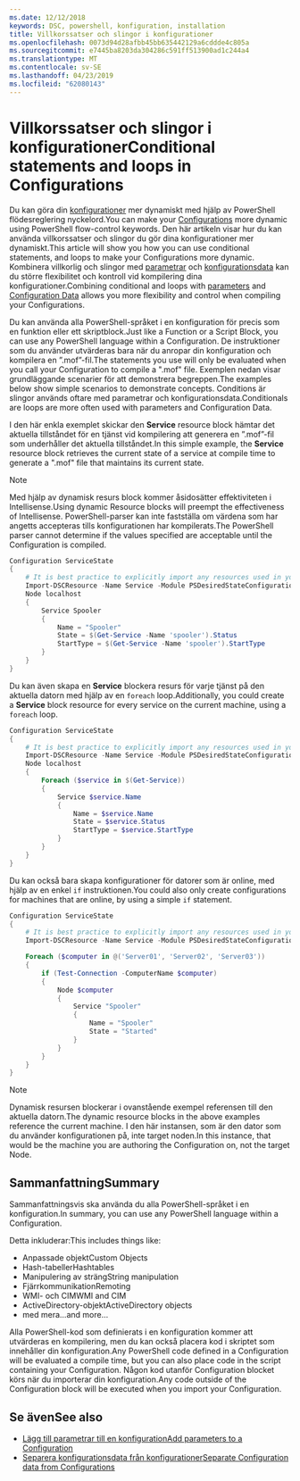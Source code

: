 ```yaml
---
ms.date: 12/12/2018
keywords: DSC, powershell, konfiguration, installation
title: Villkorssatser och slingor i konfigurationer
ms.openlocfilehash: 0073d94d28afbb45bb635442129a6cddde4c805a
ms.sourcegitcommit: e7445ba8203da304286c591ff513900ad1c244a4
ms.translationtype: MT
ms.contentlocale: sv-SE
ms.lasthandoff: 04/23/2019
ms.locfileid: "62080143"
---
```

# <a name="conditional-statements-and-loops-in-configurations"></a><span data-ttu-id="b5c00-103">Villkorssatser och slingor i konfigurationer</span><span class="sxs-lookup"><span data-stu-id="b5c00-103">Conditional statements and loops in Configurations</span></span>

<span data-ttu-id="b5c00-104">Du kan göra din [konfigurationer](configurations.md) mer dynamiskt med hjälp av PowerShell flödesreglering nyckelord.</span><span class="sxs-lookup"><span data-stu-id="b5c00-104">You can make your [Configurations](configurations.md) more dynamic using PowerShell flow-control keywords.</span></span> <span data-ttu-id="b5c00-105">Den här artikeln visar hur du kan använda villkorssatser och slingor du gör dina konfigurationer mer dynamiskt.</span><span class="sxs-lookup"><span data-stu-id="b5c00-105">This article will show you how you can use conditional statements, and loops to make your Configurations more dynamic.</span></span> <span data-ttu-id="b5c00-106">Kombinera villkorlig och slingor med [parametrar](add-parameters-to-a-configuration.md) och [konfigurationsdata](configData.md) kan du större flexibilitet och kontroll vid kompilering dina konfigurationer.</span><span class="sxs-lookup"><span data-stu-id="b5c00-106">Combining conditional and loops with [parameters](add-parameters-to-a-configuration.md) and [Configuration Data](configData.md) allows you more flexibility and control when compiling your Configurations.</span></span>

<span data-ttu-id="b5c00-107">Du kan använda alla PowerShell-språket i en konfiguration för precis som en funktion eller ett skriptblock.</span><span class="sxs-lookup"><span data-stu-id="b5c00-107">Just like a Function or a Script Block, you can use any PowerShell language within a Configuration.</span></span> <span data-ttu-id="b5c00-108">De instruktioner som du använder utvärderas bara när du anropar din konfiguration och kompilera en ”.mof”-fil.</span><span class="sxs-lookup"><span data-stu-id="b5c00-108">The statements you use will only be evaluated when you call your Configuration to compile a ".mof" file.</span></span> <span data-ttu-id="b5c00-109">Exemplen nedan visar grundläggande scenarier för att demonstrera begreppen.</span><span class="sxs-lookup"><span data-stu-id="b5c00-109">The examples below show simple scenarios to demonstrate concepts.</span></span> <span data-ttu-id="b5c00-110">Conditions är slingor används oftare med parametrar och konfigurationsdata.</span><span class="sxs-lookup"><span data-stu-id="b5c00-110">Conditionals are loops are more often used with parameters and Configuration Data.</span></span>

<span data-ttu-id="b5c00-111">I den här enkla exemplet skickar den **Service** resource block hämtar det aktuella tillståndet för en tjänst vid kompilering att generera en ”.mof”-fil som underhåller det aktuella tillståndet.</span><span class="sxs-lookup"><span data-stu-id="b5c00-111">In this simple example, the **Service** resource block retrieves the current state of a service at compile time to generate a ".mof" file that maintains its current state.</span></span>

> [!NOTE]
> <span data-ttu-id="b5c00-112">Med hjälp av dynamisk resurs block kommer åsidosätter effektiviteten i Intellisense.</span><span class="sxs-lookup"><span data-stu-id="b5c00-112">Using dynamic Resource blocks will preempt the effectiveness of Intellisense.</span></span> <span data-ttu-id="b5c00-113">PowerShell-parser kan inte fastställa om värdena som har angetts accepteras tills konfigurationen har kompilerats.</span><span class="sxs-lookup"><span data-stu-id="b5c00-113">The PowerShell parser cannot determine if the values specified are acceptable until the Configuration is compiled.</span></span>

```powershell
Configuration ServiceState
{
    # It is best practice to explicitly import any resources used in your Configurations.
    Import-DSCResource -Name Service -Module PSDesiredStateConfiguration
    Node localhost
    {
        Service Spooler
        {
            Name = "Spooler"
            State = $(Get-Service -Name 'spooler').Status
            StartType = $(Get-Service -Name 'spooler').StartType
        }
    }
}
```

<span data-ttu-id="b5c00-114">Du kan även skapa en **Service** blockera resurs för varje tjänst på den aktuella datorn med hjälp av en `foreach` loop.</span><span class="sxs-lookup"><span data-stu-id="b5c00-114">Additionally, you could create a **Service** block resource for every service on the current machine, using a `foreach` loop.</span></span>

```powershell
Configuration ServiceState
{
    # It is best practice to explicitly import any resources used in your Configurations.
    Import-DSCResource -Name Service -Module PSDesiredStateConfiguration
    Node localhost
    {
        Foreach ($service in $(Get-Service))
        {
            Service $service.Name
            {
                Name = $service.Name
                State = $service.Status
                StartType = $service.StartType
            }
        }
    }
}
```

<span data-ttu-id="b5c00-115">Du kan också bara skapa konfigurationer för datorer som är online, med hjälp av en enkel `if` instruktionen.</span><span class="sxs-lookup"><span data-stu-id="b5c00-115">You could also only create configurations for machines that are online, by using a simple `if` statement.</span></span>

```powershell
Configuration ServiceState
{
    # It is best practice to explicitly import any resources used in your Configurations.
    Import-DSCResource -Name Service -Module PSDesiredStateConfiguration

    Foreach ($computer in @('Server01', 'Server02', 'Server03'))
    {
        if (Test-Connection -ComputerName $computer)
        {
            Node $computer
            {
                Service "Spooler"
                {
                    Name = "Spooler"
                    State = "Started"
                }
            }
        }
    }
}
```

> [!NOTE]
> <span data-ttu-id="b5c00-116">Dynamisk resursen blockerar i ovanstående exempel referensen till den aktuella datorn.</span><span class="sxs-lookup"><span data-stu-id="b5c00-116">The dynamic resource blocks in the above examples reference the current machine.</span></span> <span data-ttu-id="b5c00-117">I den här instansen, som är den dator som du använder konfigurationen på, inte target noden.</span><span class="sxs-lookup"><span data-stu-id="b5c00-117">In this instance, that would be the machine you are authoring the Configuration on, not the target Node.</span></span>

<!---
Mention Get-DSCConfigurationFromSystem
-->

## <a name="summary"></a><span data-ttu-id="b5c00-118">Sammanfattning</span><span class="sxs-lookup"><span data-stu-id="b5c00-118">Summary</span></span>

<span data-ttu-id="b5c00-119">Sammanfattningsvis ska använda du alla PowerShell-språket i en konfiguration.</span><span class="sxs-lookup"><span data-stu-id="b5c00-119">In summary, you can use any PowerShell language within a Configuration.</span></span>

<span data-ttu-id="b5c00-120">Detta inkluderar:</span><span class="sxs-lookup"><span data-stu-id="b5c00-120">This includes things like:</span></span>

- <span data-ttu-id="b5c00-121">Anpassade objekt</span><span class="sxs-lookup"><span data-stu-id="b5c00-121">Custom Objects</span></span>
- <span data-ttu-id="b5c00-122">Hash-tabeller</span><span class="sxs-lookup"><span data-stu-id="b5c00-122">Hashtables</span></span>
- <span data-ttu-id="b5c00-123">Manipulering av sträng</span><span class="sxs-lookup"><span data-stu-id="b5c00-123">String manipulation</span></span>
- <span data-ttu-id="b5c00-124">Fjärrkommunikation</span><span class="sxs-lookup"><span data-stu-id="b5c00-124">Remoting</span></span>
- <span data-ttu-id="b5c00-125">WMI- och CIM</span><span class="sxs-lookup"><span data-stu-id="b5c00-125">WMI and CIM</span></span>
- <span data-ttu-id="b5c00-126">ActiveDirectory-objekt</span><span class="sxs-lookup"><span data-stu-id="b5c00-126">ActiveDirectory objects</span></span>
- <span data-ttu-id="b5c00-127">med mera...</span><span class="sxs-lookup"><span data-stu-id="b5c00-127">and more...</span></span>

<span data-ttu-id="b5c00-128">Alla PowerShell-kod som definierats i en konfiguration kommer att utvärderas en kompilering, men du kan också placera kod i skriptet som innehåller din konfiguration.</span><span class="sxs-lookup"><span data-stu-id="b5c00-128">Any PowerShell code defined in a Configuration will be evaluated a compile time, but you can also place code in the script containing your Configuration.</span></span> <span data-ttu-id="b5c00-129">Någon kod utanför Configuration blocket körs när du importerar din konfiguration.</span><span class="sxs-lookup"><span data-stu-id="b5c00-129">Any code outside of the Configuration block will be executed when you import your Configuration.</span></span>

## <a name="see-also"></a><span data-ttu-id="b5c00-130">Se även</span><span class="sxs-lookup"><span data-stu-id="b5c00-130">See also</span></span>

- [<span data-ttu-id="b5c00-131">Lägg till parametrar till en konfiguration</span><span class="sxs-lookup"><span data-stu-id="b5c00-131">Add parameters to a Configuration</span></span>](add-parameters-to-a-configuration.md)
- [<span data-ttu-id="b5c00-132">Separera konfigurationsdata från konfigurationer</span><span class="sxs-lookup"><span data-stu-id="b5c00-132">Separate Configuration data from Configurations</span></span>](configData.md)
